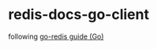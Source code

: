# redis-docs-go-client

following [go-redis guide (Go)](https://redis.io/docs/latest/develop/clients/go)
